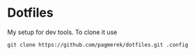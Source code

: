 # Dotfiles
My setup for dev tools. To clone it use
```
git clone https://github.com/pagmerek/dotfiles.git .config
```
